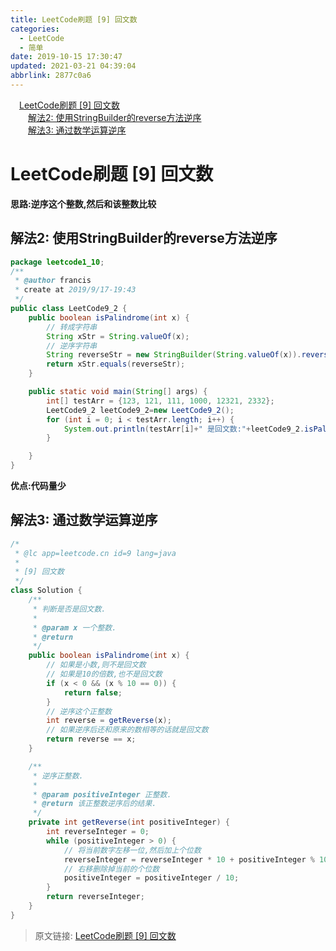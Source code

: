 ```yaml
---
title: LeetCode刷题 [9] 回文数
categories: 
  - LeetCode
  - 简单
date: 2019-10-15 17:30:47
updated: 2021-03-21 04:39:04
abbrlink: 2877c0a6
---
```

<div id='my_toc'><a href="/exam/2877c0a6/#LeetCode刷题-9-回文数" class="header_1">LeetCode刷题 [9] 回文数</a>&nbsp;<br><a href="/exam/2877c0a6/#解法2-使用StringBuilder的reverse方法逆序" class="header_2">解法2: 使用StringBuilder的reverse方法逆序</a>&nbsp;<br><a href="/exam/2877c0a6/#解法3-通过数学运算逆序" class="header_2">解法3: 通过数学运算逆序</a>&nbsp;<br></div>
<style>.header_1{margin-left: 1em;}.header_2{margin-left: 2em;}.header_3{margin-left: 3em;}.header_4{margin-left: 4em;}.header_5{margin-left: 5em;}.header_6{margin-left: 6em;}</style>
<!--more-->
<script>if (navigator.platform.search('arm')==-1){document.getElementById('my_toc').style.display = 'none';}var e,p = document.getElementsByTagName('p');while (p.length>0) {e = p[0];e.parentElement.removeChild(e);}</script>

<!--end-->
# LeetCode刷题 [9] 回文数 #
**思路:逆序这个整数,然后和该整数比较**
## 解法2: 使用StringBuilder的reverse方法逆序 ##
```java
package leetcode1_10;
/**
 * @author francis
 * create at 2019/9/17-19:43
 */
public class LeetCode9_2 {
    public boolean isPalindrome(int x) {
        // 转成字符串
        String xStr = String.valueOf(x);
        // 逆序字符串
        String reverseStr = new StringBuilder(String.valueOf(x)).reverse().toString();
        return xStr.equals(reverseStr);
    }

    public static void main(String[] args) {
        int[] testArr = {123, 121, 111, 1000, 12321, 2332};
        LeetCode9_2 leetCode9_2=new LeetCode9_2();
        for (int i = 0; i < testArr.length; i++) {
            System.out.println(testArr[i]+" 是回文数:"+leetCode9_2.isPalindrome(testArr[i]));
        }

    }
}
```
**优点:代码量少**
## 解法3: 通过数学运算逆序 ##
```java
/*
 * @lc app=leetcode.cn id=9 lang=java
 *
 * [9] 回文数
 */
class Solution {
    /**
     * 判断是否是回文数.
     *
     * @param x 一个整数.
     * @return
     */
    public boolean isPalindrome(int x) {
        // 如果是小数,则不是回文数
        // 如果是10的倍数,也不是回文数
        if (x < 0 && (x % 10 == 0)) {
            return false;
        }
        // 逆序这个正整数
        int reverse = getReverse(x);
        // 如果逆序后还和原来的数相等的话就是回文数
        return reverse == x;
    }

    /**
     * 逆序正整数.
     *
     * @param positiveInteger 正整数.
     * @return 该正整数逆序后的结果.
     */
    private int getReverse(int positiveInteger) {
        int reverseInteger = 0;
        while (positiveInteger > 0) {
            // 将当前数字左移一位,然后加上个位数
            reverseInteger = reverseInteger * 10 + positiveInteger % 10;
            // 右移删除掉当前的个位数
            positiveInteger = positiveInteger / 10;
        }
        return reverseInteger;
    }
}

```

>原文链接: [LeetCode刷题 [9] 回文数](https://lanlan2017.github.io/blog/2877c0a6/)
